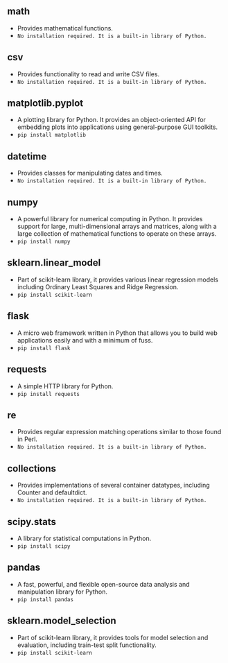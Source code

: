 ## **math** 
 - Provides mathematical functions.
  - `No installation required. It is a built-in library of Python.`
## **csv** 
 - Provides functionality to read and write CSV files.
  - `No installation required. It is a built-in library of Python.`
## **matplotlib.pyplot** 
 - A plotting library for Python. It provides an object-oriented API for embedding plots into applications using general-purpose GUI toolkits.
  - `pip install matplotlib`
## **datetime** 
 - Provides classes for manipulating dates and times.
  - `No installation required. It is a built-in library of Python.`
## **numpy** 
 - A powerful library for numerical computing in Python. It provides support for large, multi-dimensional arrays and matrices, along with a large collection of mathematical functions to operate on these arrays.
  - `pip install numpy`
## **sklearn.linear_model** 
 - Part of scikit-learn library, it provides various linear regression models including Ordinary Least Squares and Ridge Regression.
  - `pip install scikit-learn`
## **flask** 
 - A micro web framework written in Python that allows you to build web applications easily and with a minimum of fuss.
  - `pip install flask`
## **requests** 
 - A simple HTTP library for Python.
  - `pip install requests`
## **re** 
 - Provides regular expression matching operations similar to those found in Perl.
  - `No installation required. It is a built-in library of Python.`
## **collections** 
 - Provides implementations of several container datatypes, including Counter and defaultdict.
  - `No installation required. It is a built-in library of Python.`
## **scipy.stats** 
 - A library for statistical computations in Python.
  - `pip install scipy`
## **pandas** 
 - A fast, powerful, and flexible open-source data analysis and manipulation library for Python.
  - `pip install pandas`
## **sklearn.model_selection** 
 - Part of scikit-learn library, it provides tools for model selection and evaluation, including train-test split functionality.
  - `pip install scikit-learn`
